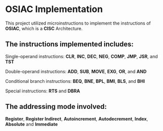 # OSIAC Implementation

This project utilized microinstructions to implement the instructions of **OSIAC**, which is a **CISC** Architecture.

## The instructions implemented includes:
Single-operand instructions: **CLR**, **INC**, **DEC**, **NEG**, **COMP**, **JMP**, **JSR**, and **TST**

Double-operand instructions: **ADD**, **SUB**, **MOVE**, **EXG**, **OR**, and **AND**

Conditional branch instructions: **BEQ**, **BNE**, **BPL**, **BMI**, **BLS**, and **BHI**

Special instructions: **RTS** and **DBRA**

## The addressing mode involved:
**Register**, **Register Indirect**, **Autoincrement**, **Autodecrement**, **Index**, **Absolute** and **Immediate**
